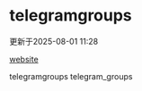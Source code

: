 # telegramgroups
更新于2025-08-01 11:28

[website](https://allgroups.github.io/telegramgroups/)

telegramgroups
telegram_groups
